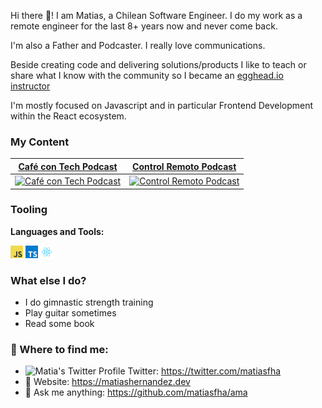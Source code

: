 Hi there 👋! I am Matias, a Chilean Software Engineer. I do my work as a remote engineer for the last 8+ years now and never come back.

I'm also a Father and Podcaster. I really love communications.

Beside creating code and delivering solutions/products I like to teach or share what I know with the community so I became an [egghead.io instructor](http://egghead.io/instructors/matias-francisco-hernandez-arellano)

I'm mostly focused on Javascript and in particular Frontend Development within the React ecosystem.

### My Content
<div align="center">
  <table border="0" cellspacing="0" cellpadding="0" width="100">
    <thead>
      <tr>
        <th>
          <strong><a href="http://buzzsprout.com/1081172">Café con Tech Podcast</a></strong>
        </th>
        <th>
          <strong><a href="https://controlremoto.buzzsprout.com">Control Remoto Podcast</a></strong>
        </th>
      </tr>
    </thead>
    <tbody>
      <tr>
        <td>
          <a href="http://buzzsprout.com/1081172">
            <img
                 height="70"
              alt="Café con Tech Podcast"
              src="https://matiashernandez.dev/static/CafeConTechLogo-26c238dfc0af3dd9f57e73901fa19220.jpeg"
            />
          </a>
        </td>
        <td>
          <a href="https://controlremoto.buzzsprout.com">
            <img
                 height="70"
              alt="Control Remoto Podcast"
              src="https://matiashernandez.dev/static/ControLRemotoLogo-4d7c162ad80ba8098be0e29c8222a21b.jpeg"
            />
          </a>
        </td>
      </tr>
    </tbody>
  </table>
</div>

### Tooling
**Languages and Tools:**  

<code><img height="20" src="https://raw.githubusercontent.com/github/explore/80688e429a7d4ef2fca1e82350fe8e3517d3494d/topics/javascript/javascript.png"></code>
<code><img height="20" src="https://raw.githubusercontent.com/github/explore/80688e429a7d4ef2fca1e82350fe8e3517d3494d/topics/typescript/typescript.png"></code>
<code><img height="20" src="https://raw.githubusercontent.com/github/explore/80688e429a7d4ef2fca1e82350fe8e3517d3494d/topics/react/react.png"></code>

### What else I do?
* I do gimnastic strength training
* Play guitar sometimes
* Read some book


### 💬 Where to find me:
- <img height="20" src="https://github.com/WaylonWalker/WaylonWalker/blob/main/icon/twitter.png?raw=true" alt="Matia's Twitter Profile"></a> Twitter: https://twitter.com/matiasfha
- 📃 Website: https://matiashernandez.dev
- 💬 Ask me anything: https://github.com/matiasfha/ama


